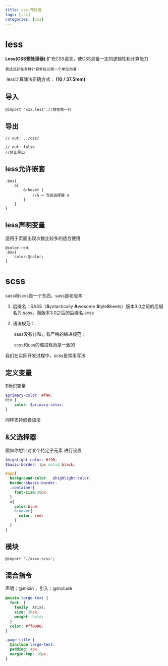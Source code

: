 ```yaml
---
title: css-预处理
tags: [css]
categories: [css]
---
```

# less

**Less(CSS预处理器)**:扩充CSS语言，使CSS具备一定的逻辑性和计算能力

 	表达式存在多种计算单位以第一个单位为准

​		less计算除法正确方式： **(10 / 37.5rem)**

## 导入

~~~less
@import 'xxx.less';//放在第一行
~~~

## 导出

~~~less
// out: ../css/

// out: false 
//禁止导出
~~~



## **less允许嵌套**

~~~less
.box{
	a{
		&:hover {
            //& = 当前选择器 a
		}
	}
}
~~~



## less声明变量

适用于页面出现次数比较多的适合使用

~~~less
@color:red;
.box{
    color:@color;
}
~~~





# scss

sass和scss是一个东西，sass是老版本

1. 后缀名：SASS（**S**yntactically **A**wesome **S**tyle**S**heets）版本3.0之前的后缀名为.sass，而版本3.0之后的后缀名.scss

2. 语法规范：

   ​	sass没有`{}`和`;`, 有严格的缩进规范 ; 

   ​    scss和css的缩进规范是一致的

我们在实际开发过程中，scss是常用写法



## 定义变量

$标识变量

~~~scss
$primary-color: #f90;
div {
    color: $primary-color;
}
~~~

同样支持嵌套语法



## &父选择器

假如你想针对某个特定子元素 进行设置

~~~scss
$highlight-color: #f90;
$basic-border: 1px solid black;

#app{
  background-color:  $highlight-color;
  border:$basic-border;
  .container{
    font-size:30px;
  }
  a{
    color:blue;
    &:hover{
      color: red;
    }
  }
}
~~~



## 模块

 `@import './xxxx.scss';`



## 混合指令

声明：@mixin ，引入：@include

~~~scss
@mixin large-text {
  font: {
    family: Arial;
    size: 20px;
    weight: bold;
  }
  color: #ff0000;
} 
~~~

~~~scss
.page-title {
  @include large-text;
  padding: 4px;
  margin-top: 10px;
} 
~~~



